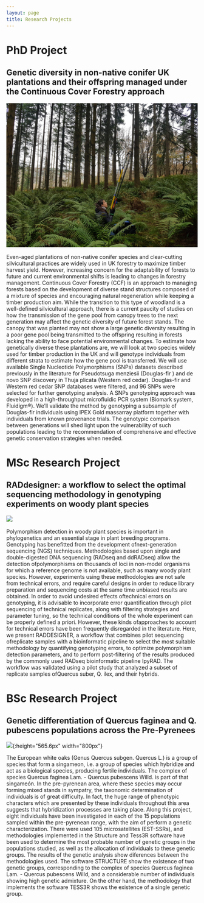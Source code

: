 ```yaml
---
layout: page
title: Research Projects
---
```

# PhD Project

## Genetic diversity in non-native conifer UK plantations and their offspring managed under the Continuous Cover Forestry approach

![](/img/IMG-20211205-WA0015.jpg)

Even-aged plantations of non-native conifer species and clear-cutting silvicultural practices are widely used in UK forestry to maximize timber harvest yield. However, increasing concern for the adaptability of forests to future and current environmental shifts is leading to changes in forestry management. Continuous Cover Forestry (CCF) is an approach to managing forests based on the development of diverse stand structures composed of a mixture of species and encouraging natural regeneration while keeping a timber production aim. While the transition to this type of woodland is a well-defined silvicultural approach, there is a current paucity of studies on how the transmission of the gene pool from canopy trees to the next generation may affect the genetic diversity of future forest stands. The canopy that was planted may not show a large genetic diversity resulting in a poor gene pool being transmitted to the offspring resulting in forests lacking the ability to face potential environmental changes. To estimate how genetically diverse these plantations are, we will look at two species widely used for timber production in the UK and will genotype individuals from different strata to estimate how the gene pool is transferred. We will use available Single Nucleotide Polymorphisms (SNPs) datasets described previously in the literature for Pseudotsuga menziesii (Douglas-fir ) and de novo SNP discovery in Thuja plicata (Western red cedar). Douglas-fir and Western red cedar SNP databases were filtered, and 96 SNPs were selected for further genotyping analysis. A SNPs genotyping approach was developed in a high-throughput microfluidic PCR system (Biomark system, Fluidigm®). We’ll validate the method by genotyping a subsample of Douglas-fir individuals using IPEX Gold massarray platform together with individuals from known provenance trials. The genotypic comparison between generations will shed light upon the vulnerability of such populations leading to the recommendation of comprehensive and effective genetic conservation strategies when needed. 



# MSc Research Project 

## RADdesigner: a workflow to select the optimal sequencing methodology in genotyping experiments on woody plant species

![](/img/20180315_generalunmbráculo.jpg)

Polymorphism detection in woody plant species is important in phylogenetics and an essential stage in plant breeding programs. Genotyping has benefitted from the development ofnext-generation sequencing (NGS) techniques. Methodologies based upon single and double-digested DNA sequencing (RADseq and ddRADseq) allow the detection ofpolymorphisms on thousands of loci in non-model organisms for which a reference genome is not available, such as many woody plant species. However, experiments using these methodologies are not safe from technical errors, and require careful designs in order to reduce library preparation and sequencing costs at the same time unbiased results are obtained. In order to avoid undesired effects oftechnical errors on genotyping, it is advisable to incorporate error quantification through pilot sequencing of technical replicates, along with filtering strategies and parameter tuning, so the technical conditions of the whole experiment can be properly defined a priori. However, these kinds ofapproaches to account for technical errors have been frequently disregarded in the literature. Here, we present RADDESIGNER, a workflow that combines pilot sequencing ofreplicate samples with a bioinformatic pipeline to select the most suitable methodology by quantifying genotyping errors, to optimize polymorphism detection parameters, and to perform post-filtering of the results produced by the commonly used RADseq bioinformatic pipeline IpyRAD. The workflow was validated using a pilot study that analyzed a subset of replicate samples ofQuercus suber, Q. ilex, and their hybrids.

# BSc Research Project 

## Genetic differentiation of Quercus faginea and Q. pubescens populations across the Pre-Pyrenees

![](/img/fag_hum8cleaves.jpeg){:height="565.6px" width="800px"}

The European white oaks (Genus Quercus subgen. Quercus L.) is a group of species that form a singameon, i.e. a group of species which hybridize and act as a biological species, producing fertile individuals. The complex of species Quercus faginea Lam. - Quercus pubescens Willd. is part of that singameón. In the pre-pyrenean area, where these species may occur forming mixed stands in sympatry, the taxonomic determination of individuals is of great difficulty. In fact, the huge range of phenotypic characters which are presented by these individuals throughout this area suggests that hybridization processes are taking place. Along this project, eight individuals have been investigated in each of the 15 populations sampled within the pre-pyrenean range, with the aim of perform a genetic characterization. There were used 105 microsatellites (EST-SSRs), and methodologies implemented in the Structure and Tess3R software have been used to determine the most probable number of genetic groups in the populations studied, as well as the allocation of individuals to these genetic groups. The results of the genetic analysis show diferences between the methodologies used. The software STRUCTURE show the existence of two genetic groups, corresponding to the complex of species Quercus faginea Lam. - Quercus pubescens Willd, and a considerable number of individuals showing high genetic admixture. On the other hand, the methodology that implements the software TESS3R shows the existence of a single genetic group.
